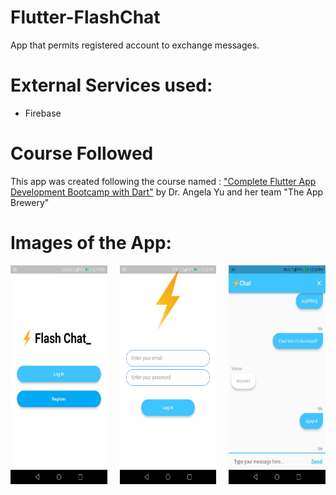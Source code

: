 # Flutter-FlashChat
 App that permits registered account to exchange messages.
 
# External Services used:
 - Firebase

# Course Followed
This app was created following the course named : <a href="https://www.udemy.com/course/flutter-bootcamp-with-dart/">"Complete Flutter App Development Bootcamp with Dart"</a> by Dr. Angela Yu and her team "The App Brewery"

# Images of the App:
<div style="display: table-row">
  <div style="padding-right: 20px; display: table-cell;">
   <img src="https://github.com/Simonotos/Flutter-FlashChat/blob/main/appImages/1.jpg" width="200" height="350">
  </div>
 
  <div style="padding-right: 20px; display: table-cell;">
   <img src="https://github.com/Simonotos/Flutter-FlashChat/blob/main/appImages/2.jpg" width="200" height="350">
  </div>
 
  <div style="display: table-cell;">
   <img src="https://github.com/Simonotos/Flutter-FlashChat/blob/main/appImages/3.jpg" width="200" height="350">
  </div>
 
</div>

